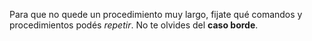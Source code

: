 Para que no quede un procedimiento muy largo, fijate qué comandos y procedimientos podés _repetir_. No te olvides del **caso borde**.